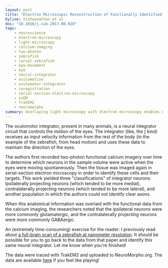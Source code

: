 ```yaml
---
layout: post
title: "Electron Microscopic Reconstruction of Functionally Identified Cells in a Neural Integrator"
byline: Vishwanathan et al
doi: "10.1016/j.cub.2017.06.028"
tags:
    - neuroscience
    - electron-microscopy
    - light-microscopy
    - calcium-imaging
    - two-photon
    - zebrafish
    - larval-zebrafish
    - eye-movement
    - eye
    - neural-integrator
    - oculomotion
    - oculomotor-integrator
    - coregistration
    - serial-section-electron-microscopy
    - ssEM
    - TrakEM2
    - neuromorpho
summary: Overlaying light microscopy with electron microscopy enables us to understand both the neuron classifications as well as the anatomy of a population of neurons.
---
```


The oculomotor integrator, present in many animals, is a neural integrator circuit that controls the motion of the eyes. The integrator (like, the $\int$ kind) receives as input velocity information from the rest of the body (in the example of the zebrafish, from head motion) and uses these data to maintain the direction of the eyes.

The authors first recorded two-photon functional calcium imagery over time to determine which neurons in the sample volume were active when the eyes were moving spontaneously. Then the tissue was imaged again in serial-section electron microscopy in order to identify these cells and their targets. This work yielded three "classifications" of integrator neurons: Ipsilaterally projecting neurons (which tended to be more medial), contralaterally projecting neurons (which tended to be more lateral), and another population in which the authors could not identify clear axons.

When this anatomical information was overlaid with the functional data from the calcium imaging, the researchers noted that the ipsilateral neurons were more commonly glutamatergic, and the contralaterally projecting neurons were more commonly GABAergic.

An (extremely time-consuming) exercise for the reader: I previously read about [a full-brain scan of a zebrafish at nanometer resolution](http://blog.jordan.matelsky.com/365papers/210/). It should be possible for you to go back to the data from that paper and identify this same neural integrator. Let me know when you're finished!

The data were traced with TrakEM2 and uploaded to NeuroMorpho.org. The data are available [here](http://neuromorpho.org/MetaDataResult.jsp?count=21&summary={%22neuron%22:{%22queryMetadataList%22:[{%22idList%22:[14],%22idName%22:%22species.speciesId%22},{%22idList%22:[206],%22idName%22:%22archive.archiveId%22}],%22queryOperationsWeight%22:[],%22queryOperationsAge%22:[],%22queryStringsList%22:[],%22brainRegionList%22:[],%22cellTypeList%22:[]},%22others%22:{%22otherParametersList%22:[]},%22pageNumber%22:{%22page%22:1}}) if you feel like playing!
